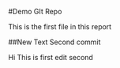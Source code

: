 #Demo GIt Repo

This is the first file in this report

##New Text
Second commit

Hi This is first edit
second
